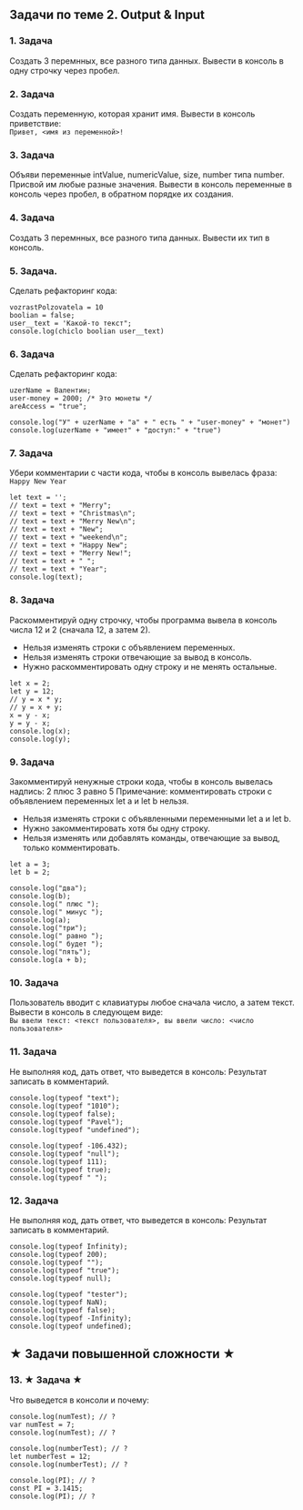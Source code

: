 ## Задачи по теме 2. Output & Input ##

### 1. Задача
Создать 3 перемнных, все разного типа данных.
Вывести в консоль в одну строчку через пробел.

### 2. Задача 
Создать переменную, которая хранит имя.
Вывести в консоль приветствие: <br>
`Привет, <имя из переменной>!`

### 3. Задача
Объяви переменные intValue, numericValue, size, number типа number.
Присвой им любые разные значения. 
Вывести в консоль переменные в консоль через пробел, в обратном порядке их создания.

### 4. Задача 
Создать 3 перемнных, все разного типа данных.
Вывести их тип в консоль.

### 5. Задача.
Сделать рефакторинг кода:

```
vozrastPolzovatela = 10
boolian = false;
user__text = 'Какой-то текст";
console.log(chiclo boolian user__text)
```

### 6. Задача
Сделать рефакторинг кода:

```
uzerName = Валентин;
user-money = 2000; /* Это монеты */
areAccess = "true";

console.log("У" + uzerName + "а" + " есть " + "user-money" + "монет")
console.log(uzerName + "имеет" + "доступ:" + "true")
```

### 7. Задача
Убери комментарии с части кода, чтобы в консоль вывелась фраза: <br>
`Happy New Year`

```
let text = '';
// text = text + "Merry";
// text = text + "Christmas\n";
// text = text + "Merry New\n";
// text = text + "New";
// text = text + "weekend\n";
// text = text + "Happy New";
// text = text + "Merry New!";
// text = text + " ";
// text = text + "Year";
console.log(text);
```

### 8. Задача
Раскомментируй одну строчку, чтобы программа вывела в консоль числа 12 и 2 (сначала 12, а затем 2).
- Нельзя изменять строки с объявлением переменных.
- Нельзя изменять строки отвечающие за вывод в консоль.
- Нужно раскомментировать одну строку и не менять остальные.

```
let x = 2;
let y = 12;
// y = x * y; 
// y = x + y; 
x = y - x; 
y = y - x; 
console.log(x);
console.log(y);
```

### 9. Задача
Закомментируй ненужные строки кода, чтобы в консоль вывелась надпись: 2 плюс 3 равно 5
Примечание: комментировать строки с объявлением переменных let a и let b нельзя.
- Нельзя изменять строки с объявленными переменными let a и let b.
- Нужно закомментировать хотя бы одну строку.
- Нельзя изменять или добавлять команды, отвечающие за вывод, только комментировать.

```
let a = 3;
let b = 2;

console.log("два");
console.log(b);
console.log(" плюс ");
console.log(" минус ");
console.log(a);
console.log("три");
console.log(" равно ");
console.log(" будет ");
console.log("пять");
console.log(a + b);
```

### 10. Задача
Пользователь вводит с клавиатуры любое сначала число, а затем текст.
Вывести в консоль в следующем виде: <br>
`Вы ввели текст: <текст пользователя>, вы ввели число: <число пользователя>`


### 11. Задача
Не выполняя код, дать ответ, что выведется в консоль:
Результат записать в комментарий.

```
console.log(typeof "text");
console.log(typeof "1010");
console.log(typeof false);
console.log(typeof "Pavel");
console.log(typeof "undefined");

console.log(typeof -106.432);
console.log(typeof "null");
console.log(typeof 111);
console.log(typeof true);
console.log(typeof " ");
```

### 12. Задача
Не выполняя код, дать ответ, что выведется в консоль:
Результат записать в комментарий.

```
console.log(typeof Infinity);
console.log(typeof 200);
console.log(typeof "");
console.log(typeof "true");
console.log(typeof null);

console.log(typeof "tester");
console.log(typeof NaN);
console.log(typeof false);
console.log(typeof -Infinity);
console.log(typeof undefined);
```



## ★ Задачи повышенной сложности ★ ##

### 13. ★ Задача ★ 
Что выведется в консоли и почему:

```
console.log(numTest); // ?
var numTest = 7;
console.log(numTest); // ?

console.log(numberTest); // ?
let numberTest = 12;
console.log(numberTest); // ?

console.log(PI); // ?
const PI = 3.1415;
console.log(PI); // ?
```
